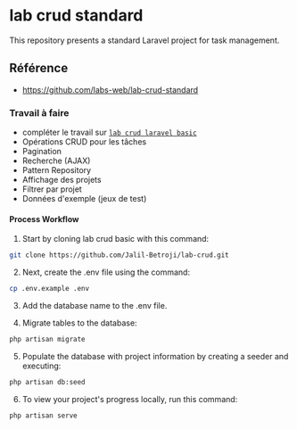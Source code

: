 # lab crud standard
This repository presents a standard Laravel project for task management.

## Référence 

- https://github.com/labs-web/lab-crud-standard

### Travail à faire

- compléter le travail sur [`lab crud laravel basic`](https://github.com/Jalil-Betroji/lab-crud.git)
- Opérations CRUD pour les tâches
- Pagination
- Recherche (AJAX)
- Pattern Repository
- Affichage des projets
- Filtrer par projet
- Données d'exemple (jeux de test)

#### Process Workflow 

1. Start by cloning lab crud basic with this command:

```bash
git clone https://github.com/Jalil-Betroji/lab-crud.git

```
2. Next, create the .env file using the command:

```bash
cp .env.example .env
```
3. Add the database name to the .env file.

4. Migrate tables to the database:

```bash
php artisan migrate

```

5. Populate the database with project information by creating a seeder and executing:

```bash
php artisan db:seed
```


6. To view your project's progress locally, run this command:

```bash 
php artisan serve

```

